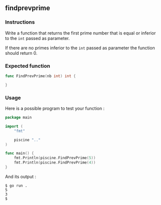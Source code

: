 ## findprevprime

### Instructions

Write a function that returns the first prime number that is equal or inferior to the `int` passed as parameter.

If there are no primes inferior to the `int` passed as parameter the function should return 0.

### Expected function

```go
func FindPrevPrime(nb int) int {

}
```

### Usage

Here is a possible program to test your function :

```go
package main

import (
	"fmt"

	piscine ".."
)

func main() {
	fmt.Println(piscine.FindPrevPrime(5))
	fmt.Println(piscine.FindPrevPrime(4))
}
```

And its output :

```console
$ go run .
5
3
$
```
